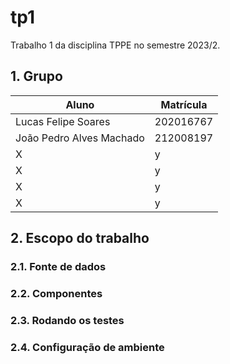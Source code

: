 #  tp1
Trabalho 1 da disciplina TPPE no semestre 2023/2.

## 1. Grupo

| Aluno                              | Matrícula  |
| ---------------------------------- | ---------- |
| Lucas Felipe Soares      | 202016767 |
| João Pedro Alves Machado          |212008197  |
| X| y  |
| X             | y|
| X           |y   |
| X      |  y|

## 2. Escopo do trabalho




### 2.1. Fonte de dados


### 2.2. Componentes




### 2.3. Rodando os testes



### 2.4. Configuração de ambiente

